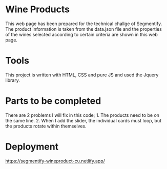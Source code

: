 # Wine Products

This web page has been prepared for the technical challge of Segmentify.
The product information is taken from the data.json file and the properties of the wines selected according to certain criteria are shown in this web page.

# Tools 

This project is written with HTML, CSS and pure JS and used the Jquery library. 


# Parts to be completed

There are 2 problems I will fix in this code;
    1. The products need to be on the same line.
    2. When I add the slider, the individual cards must loop, but the products rotate within themselves. 
   
# Deployment

https://segmentify-wineproduct-cu.netlify.app/








